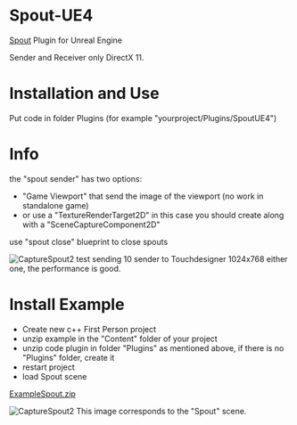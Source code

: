 # Spout-UE4
[Spout](http://spout.zeal.co/) Plugin for Unreal Engine

Sender and Receiver only DirectX 11.

# Installation and Use

Put code in folder Plugins (for example "yourproject/Plugins/SpoutUE4")

# Info

the "spout sender" has two options: 
  * "Game Viewport" that send the image of the viewport (no work in standalone game) 
  * or use a "TextureRenderTarget2D" in this case you should create along with a "SceneCaptureComponent2D"

use "spout close" blueprint to close spouts

![CaptureSpout2](http://aledel.github.io/Spout-UE4/images/10senders.jpg)
test sending 10 sender to Touchdesigner 1024x768 either one, the performance is good.

# Install Example

* Create new c++ First Person project
* unzip example in the "Content" folder of your project
* unzip code plugin in folder "Plugins" as mentioned above, if there is no "Plugins" folder, create it
* restart project
* load Spout scene

[ExampleSpout.zip](http://aledel.github.io/Spout-UE4/exampleSpoutUE4/ExampleSpout.zip)

![CaptureSpout2](http://aledel.github.io/Spout-UE4/images/spout2.jpg)
This image corresponds to the "Spout" scene. 

